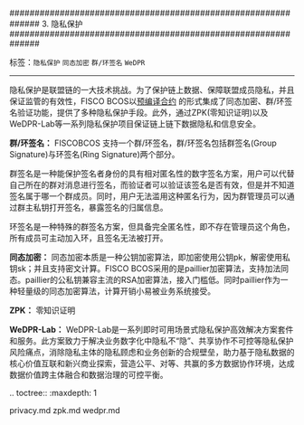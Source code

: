##############################################################
3. 隐私保护
##############################################################

标签：``隐私保护`` ``同态加密``  ``群/环签名``  ``WeDPR``

----

隐私保护是联盟链的一大技术挑战。为了保护链上数据、保障联盟成员隐私，并且保证监管的有效性，FISCO BCOS以[预编译合约](../../contract_develop/c++_contract/index.md)
的形式集成了同态加密、群/环签名验证功能，提供了多种隐私保护手段。此外，通过ZPK(零知识证明)以及WeDPR-Lab等一系列隐私保护项目保证链上链下数据隐私和信息安全。

**群/环签名：**
FISCOBCOS 支持一个群/环签名，群/环签名包括群签名(Group Signature)与环签名(Ring Signature)两个部分。

群签名是一种能保护签名者身份的具有相对匿名性的数字签名方案，用户可以代替自己所在的群对消息进行签名，而验证者可以验证该签名是否有效，但是并不知道签名属于哪一个群成员。同时，用户无法滥用这种匿名行为，因为群管理员可以通过群主私钥打开签名，暴露签名的归属信息。

环签名是一种特殊的群签名方案，但具备完全匿名性，即不存在管理员这个角色，所有成员可主动加入环，且签名无法被打开。

**同态加密：** 
同态加密本质是一种公钥加密算法，即加密使用公钥pk，解密使用私钥sk；并且支持密文计算。FISCO BCOS采用的是paillier加密算法，支持加法同态。paillier的公私钥兼容主流的RSA加密算法，接入门槛低。同时paillier作为一种轻量级的同态加密算法，计算开销小易被业务系统接受。

**ZPK：**
零知识证明


**WeDPR-Lab：**
WeDPR-Lab是一系列即时可用场景式隐私保护高效解决方案套件和服务。此方案致力于解决业务数字化中隐私不“隐”、共享协作不可控等隐私保护风险痛点，消除隐私主体的隐私顾虑和业务创新的合规壁垒，助力基于隐私数据的核心价值互联和新兴商业探索，营造公平、对等、共赢的多方数据协作环境，达成数据价值跨主体融合和数据治理的可控平衡。



.. toctree::
   :maxdepth: 1
 
   privacy.md
   zpk.md
   wedpr.md
